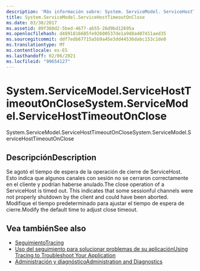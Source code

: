 ```yaml
---
description: 'Más información sobre: System. ServiceModel. ServiceHostTimeoutOnClose'
title: System.ServiceModel.ServiceHostTimeoutOnClose
ms.date: 03/30/2017
ms.assetid: 89f360d2-5bed-4677-ab55-26d9bd12695a
ms.openlocfilehash: d4891816685fe92600537de1a9d8a407d11aed35
ms.sourcegitcommit: ddf7edb67715a5b9a45e3dd44536dabc153c1de0
ms.translationtype: MT
ms.contentlocale: es-ES
ms.lasthandoff: 02/06/2021
ms.locfileid: "99654127"
---
```

# <a name="systemservicemodelservicehosttimeoutonclose"></a><span data-ttu-id="100da-103">System.ServiceModel.ServiceHostTimeoutOnClose</span><span class="sxs-lookup"><span data-stu-id="100da-103">System.ServiceModel.ServiceHostTimeoutOnClose</span></span>

<span data-ttu-id="100da-104">System.ServiceModel.ServiceHostTimeoutOnClose</span><span class="sxs-lookup"><span data-stu-id="100da-104">System.ServiceModel.ServiceHostTimeoutOnClose</span></span>  
  
## <a name="description"></a><span data-ttu-id="100da-105">Descripción</span><span class="sxs-lookup"><span data-stu-id="100da-105">Description</span></span>  

 <span data-ttu-id="100da-106">Se agotó el tiempo de espera de la operación de cierre de ServiceHost. Esto indica que algunos canales con sesión no se cerraron correctamente en el cliente y podrían haberse anulado.</span><span class="sxs-lookup"><span data-stu-id="100da-106">The close operation of a ServiceHost is timed out. This indicates that some sessionful channels were not properly shutdown by the client and could have been aborted.</span></span> <span data-ttu-id="100da-107">Modifique el tiempo predeterminado para ajustar el tiempo de espera de cierre.</span><span class="sxs-lookup"><span data-stu-id="100da-107">Modify the default time to adjust close timeout.</span></span>  
  
## <a name="see-also"></a><span data-ttu-id="100da-108">Vea también</span><span class="sxs-lookup"><span data-stu-id="100da-108">See also</span></span>

- [<span data-ttu-id="100da-109">Seguimiento</span><span class="sxs-lookup"><span data-stu-id="100da-109">Tracing</span></span>](index.md)
- [<span data-ttu-id="100da-110">Uso del seguimiento para solucionar problemas de su aplicación</span><span class="sxs-lookup"><span data-stu-id="100da-110">Using Tracing to Troubleshoot Your Application</span></span>](using-tracing-to-troubleshoot-your-application.md)
- [<span data-ttu-id="100da-111">Administración y diagnóstico</span><span class="sxs-lookup"><span data-stu-id="100da-111">Administration and Diagnostics</span></span>](../index.md)
